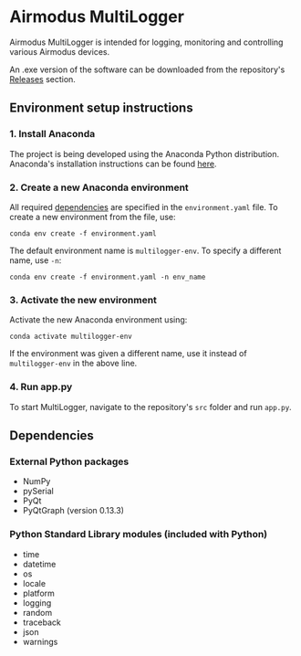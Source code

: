 # Airmodus MultiLogger
Airmodus MultiLogger is intended for logging, monitoring and controlling various Airmodus devices.

An .exe version of the software can be downloaded from the repository's [Releases](https://github.com/Airmodus/Airmodus_MultiLogger/releases) section.
## Environment setup instructions
### 1. Install Anaconda
The project is being developed using the Anaconda Python distribution. Anaconda's installation instructions can be found [here](https://docs.anaconda.com/anaconda/install/).
### 2. Create a new Anaconda environment
All required [dependencies](#dependencies) are specified in the `environment.yaml` file. To create a new environment from the file, use:
```
conda env create -f environment.yaml
```
The default environment name is `multilogger-env`. To specify a different name, use `-n`:
```
conda env create -f environment.yaml -n env_name
```
### 3. Activate the new environment
Activate the new Anaconda environment using:
```
conda activate multilogger-env
```
If the environment was given a different name, use it instead of `multilogger-env` in the above line.
### 4. Run app.py
To start MultiLogger, navigate to the repository's `src` folder and run `app.py`.
## Dependencies
### External Python packages
- NumPy
- pySerial
- PyQt
- PyQtGraph (version 0.13.3)
### Python Standard Library modules (included with Python)
- time
- datetime
- os
- locale
- platform
- logging
- random
- traceback
- json
- warnings